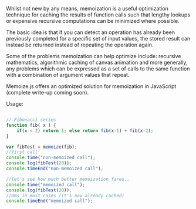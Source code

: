 Whilst not new by any means, memoization is a useful optimization technique for caching the results of function calls such that lengthy lookups or expensive recursive computations can be minimized where possible.

The basic idea is that if you can detect an operation has already been previously completed for a specific set of input values, the stored result can instead be returned instead of repeating the operation again.

Some of the problems memoization can help optimize include: recursive mathematics, algorithmic caching of canvas animation and more generally, any problems which can be expressed as a set of calls to the same function with a combination of argument values that repeat.

Memoize.js offers an optimized solution for memoization in JavaScript (complete write-up coming soon).

Usage:
```js

// Fibonacci series
function fib( x ) {
    if(x < 2) return 1; else return fib(x-1) + fib(x-2);
}

var fibTest = memoize(fib);
//first call
console.time("non-memoized call");
console.log(fibTest(20)); 
console.timeEnd("non-memoized call");

//let's see how much better memoization fares..
console.time("memoized call");
console.log(fibTest(20)); 
//0ms in most cases (it's now already cached)
console.timeEnd("memoized call");
```